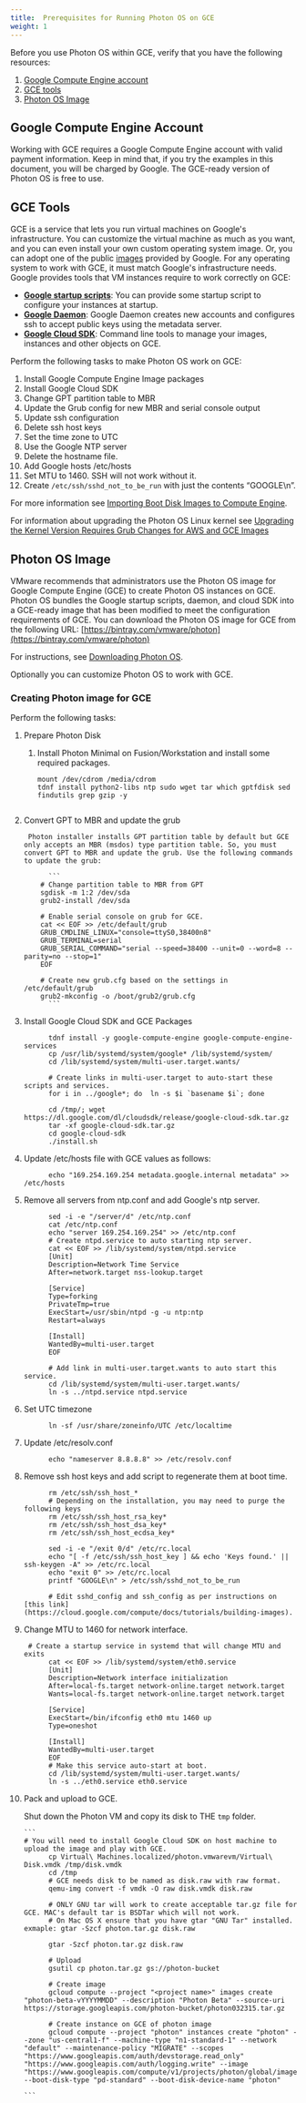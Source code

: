 ```yaml
---
title:  Prerequisites for Running Photon OS on GCE
weight: 1
---
```


Before you use Photon OS within GCE, verify that you have the following resources:

1. [Google Compute Engine account](#google-compute-engine-account)
1. [GCE tools](#gce-tools)
1. [Photon OS Image](#photon-os-image)

## Google Compute Engine Account

Working with GCE requires a Google Compute Engine account with valid payment information. Keep in mind that, if you try the examples in this document, you will be charged by Google. The GCE-ready version of Photon OS is free to use.

## GCE Tools

GCE is a service that lets you run virtual machines on Google's infrastructure. You can customize the virtual machine as much as you want, and you can even install your own custom operating system image. Or, you can adopt one of the public [images](https://cloud.google.com/compute/docs/operating-systems/) provided by Google. For any operating system to work with GCE, it must match Google's infrastructure needs. Google provides tools that VM instances require to work correctly on GCE:

 *   __[Google startup scripts](https://cloud.google.com/compute/docs/startupscript)__: You can provide some startup script to configure your instances at startup.
 *   __[Google Daemon](https://cloud.google.com/compute/docs/metadata)__: Google Daemon creates new accounts and configures ssh to accept public keys using the metadata server.
 *   __[Google Cloud SDK](https://cloud.google.com/sdk/)__: Command line tools to manage your images, instances and other objects on GCE.

Perform the following tasks to make Photon OS work on GCE:

 1. Install Google Compute Engine Image packages
 1. Install Google Cloud SDK
 1. Change GPT partition table to MBR
 1. Update the Grub config for new MBR and serial console output
 1. Update ssh configuration
 1. Delete ssh host keys
 1. Set the time zone to UTC
 1. Use the Google NTP server
 1. Delete the hostname file.
 1. Add Google hosts /etc/hosts
 1. Set MTU to 1460. SSH will not work without it.
 1. Create `/etc/ssh/sshd_not_to_be_run` with just the contents “GOOGLE\n”.
 
 For more information see [Importing Boot Disk Images to Compute Engine](https://cloud.google.com/compute/docs/tutorials/building-images).

For information about upgrading the Photon OS Linux kernel see [Upgrading the Kernel Version Requires Grub Changes for AWS and GCE Images](Upgrading-the-Kernel-Version-Requires-Grub-Changes-for-AWS-and-GCE-Images.md)

## Photon OS Image

VMware recommends that administrators use the Photon OS image for Google Compute Engine (GCE) to create Photon OS instances on GCE. Photon OS bundles the Google startup scripts, daemon, and cloud SDK into a GCE-ready image that has been modified to meet the configuration requirements of GCE. You can download the Photon OS image for GCE from the following URL: 
[https://bintray.com/vmware/photon](https://bintray.com/vmware/photon)

For instructions, see [Downloading Photon OS](Downloading-Photon-OS.md).

Optionally you can customize Photon OS to work with GCE. 

### Creating Photon image for GCE

Perform the following tasks: 

1. Prepare Photon Disk
    
    1. Install Photon Minimal on Fusion/Workstation and install some required packages.
          
        ```
        mount /dev/cdrom /media/cdrom
        tdnf install python2-libs ntp sudo wget tar which gptfdisk sed findutils grep gzip -y
    ```

1. Convert GPT to MBR and update the grub
    
        Photon installer installs GPT partition table by default but GCE only accepts an MBR (msdos) type partition table. So, you must convert GPT to MBR and update the grub. Use the following commands to update the grub:
        
             ```
           # Change partition table to MBR from GPT
           sgdisk -m 1:2 /dev/sda
           grub2-install /dev/sda
           
           # Enable serial console on grub for GCE.
           cat << EOF >> /etc/default/grub
           GRUB_CMDLINE_LINUX="console=ttyS0,38400n8"
           GRUB_TERMINAL=serial
           GRUB_SERIAL_COMMAND="serial --speed=38400 --unit=0 --word=8 --parity=no --stop=1"
           EOF
           
           # Create new grub.cfg based on the settings in /etc/default/grub
           grub2-mkconfig -o /boot/grub2/grub.cfg
             ```
      
1. Install Google Cloud SDK and GCE Packages
      
    ```
          tdnf install -y google-compute-engine google-compute-engine-services
          cp /usr/lib/systemd/system/google* /lib/systemd/system/
          cd /lib/systemd/system/multi-user.target.wants/
          
          # Create links in multi-user.target to auto-start these scripts and services.
          for i in ../google*; do  ln -s $i `basename $i`; done
          
          cd /tmp/; wget https://dl.google.com/dl/cloudsdk/release/google-cloud-sdk.tar.gz
          tar -xf google-cloud-sdk.tar.gz
          cd google-cloud-sdk
          ./install.sh
    ```

1. Update /etc/hosts file with GCE values as follows:
     
    ```
          echo "169.254.169.254 metadata.google.internal metadata" >> /etc/hosts
    ```
      
1. Remove all servers from ntp.conf and add Google's ntp server.
      
    ```
          sed -i -e "/server/d" /etc/ntp.conf
          cat /etc/ntp.conf
          echo "server 169.254.169.254" >> /etc/ntp.conf
          # Create ntpd.service to auto starting ntp server.
          cat << EOF >> /lib/systemd/system/ntpd.service
          [Unit]
          Description=Network Time Service
          After=network.target nss-lookup.target
    
          [Service]
          Type=forking
          PrivateTmp=true
          ExecStart=/usr/sbin/ntpd -g -u ntp:ntp
          Restart=always
          
          [Install]
          WantedBy=multi-user.target
          EOF
          
          # Add link in multi-user.target.wants to auto start this service.
          cd /lib/systemd/system/multi-user.target.wants/
          ln -s ../ntpd.service ntpd.service
    ```
      
1. Set UTC timezone
      
    ```
          ln -sf /usr/share/zoneinfo/UTC /etc/localtime
    ```

1. Update /etc/resolv.conf
      
    ```
          echo "nameserver 8.8.8.8" >> /etc/resolv.conf
    ```

1. Remove ssh host keys and add script to regenerate them at boot time.
      
    ```
          rm /etc/ssh/ssh_host_*
          # Depending on the installation, you may need to purge the following keys
          rm /etc/ssh/ssh_host_rsa_key*
          rm /etc/ssh/ssh_host_dsa_key*
          rm /etc/ssh/ssh_host_ecdsa_key*
    
          sed -i -e "/exit 0/d" /etc/rc.local
          echo "[ -f /etc/ssh/ssh_host_key ] && echo 'Keys found.' || ssh-keygen -A" >> /etc/rc.local
          echo "exit 0" >> /etc/rc.local
          printf "GOOGLE\n" > /etc/ssh/sshd_not_to_be_run
          
          # Edit sshd_config and ssh_config as per instructions on [this link](https://cloud.google.com/compute/docs/tutorials/building-images).
    ```
      
1.  Change MTU to 1460 for network interface.
     
    ```
     # Create a startup service in systemd that will change MTU and exits
          cat << EOF >> /lib/systemd/system/eth0.service
          [Unit]
          Description=Network interface initialization
          After=local-fs.target network-online.target network.target
          Wants=local-fs.target network-online.target network.target
    
          [Service]
          ExecStart=/bin/ifconfig eth0 mtu 1460 up
          Type=oneshot
    
          [Install]
          WantedBy=multi-user.target
          EOF
          # Make this service auto-start at boot.
          cd /lib/systemd/system/multi-user.target.wants/
          ln -s ../eth0.service eth0.service
    ```

1. Pack and upload to GCE.

    Shut down the Photon VM and copy its disk to THE `tmp` folder.       
             
       ```
       # You will need to install Google Cloud SDK on host machine to upload the image and play with GCE.
             cp Virtual\ Machines.localized/photon.vmwarevm/Virtual\ Disk.vmdk /tmp/disk.vmdk
             cd /tmp
             # GCE needs disk to be named as disk.raw with raw format.
             qemu-img convert -f vmdk -O raw disk.vmdk disk.raw
             
             # ONLY GNU tar will work to create acceptable tar.gz file for GCE. MAC's default tar is BSDTar which will not work. 
             # On Mac OS X ensure that you have gtar "GNU Tar" installed. exmaple: gtar -Szcf photon.tar.gz disk.raw 
       
             gtar -Szcf photon.tar.gz disk.raw 
             
             # Upload
             gsutil cp photon.tar.gz gs://photon-bucket
             
             # Create image
             gcloud compute --project "<project name>" images create "photon-beta-vYYYYMMDD" --description "Photon Beta" --source-uri https://storage.googleapis.com/photon-bucket/photon032315.tar.gz
             
             # Create instance on GCE of photon image
             gcloud compute --project "photon" instances create "photon" --zone "us-central1-f" --machine-type "n1-standard-1" --network "default" --maintenance-policy "MIGRATE" --scopes "https://www.googleapis.com/auth/devstorage.read_only" "https://www.googleapis.com/auth/logging.write" --image "https://www.googleapis.com/compute/v1/projects/photon/global/images/photon" --boot-disk-type "pd-standard" --boot-disk-device-name "photon"
       
       ```
